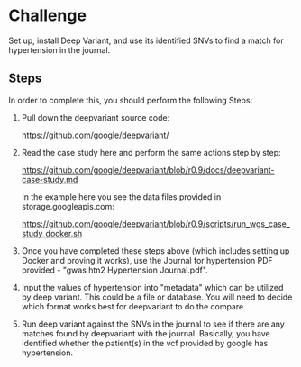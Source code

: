 # Challenge
Set up, install Deep Variant, and use its identified SNVs to find a match for hypertension in the journal.

## Steps
In order to complete this, you should perform the following Steps:

1. Pull down the deepvariant source code:

    https://github.com/google/deepvariant/

2. Read the case study here and perform the same actions step by step:

    https://github.com/google/deepvariant/blob/r0.9/docs/deepvariant-case-study.md

    In the example here you see the data files provided in storage.googleapis.com:

    https://github.com/google/deepvariant/blob/r0.9/scripts/run_wgs_case_study_docker.sh

3. Once you have completed these steps above (which includes setting up Docker and proving it works), use the Journal for hypertension PDF provided - "gwas htn2 Hypertension Journal.pdf".
4. Input the values of hypertension into "metadata" which can be utilized by deep variant.  This could be a file or database.  You will need to decide which format works best for deepvariant to do the compare.
5. Run deep variant against the SNVs in the journal to see if there are any matches found by deepvariant with the journal.  Basically, you have identified whether the patient(s) in the vcf provided by google has hypertension.